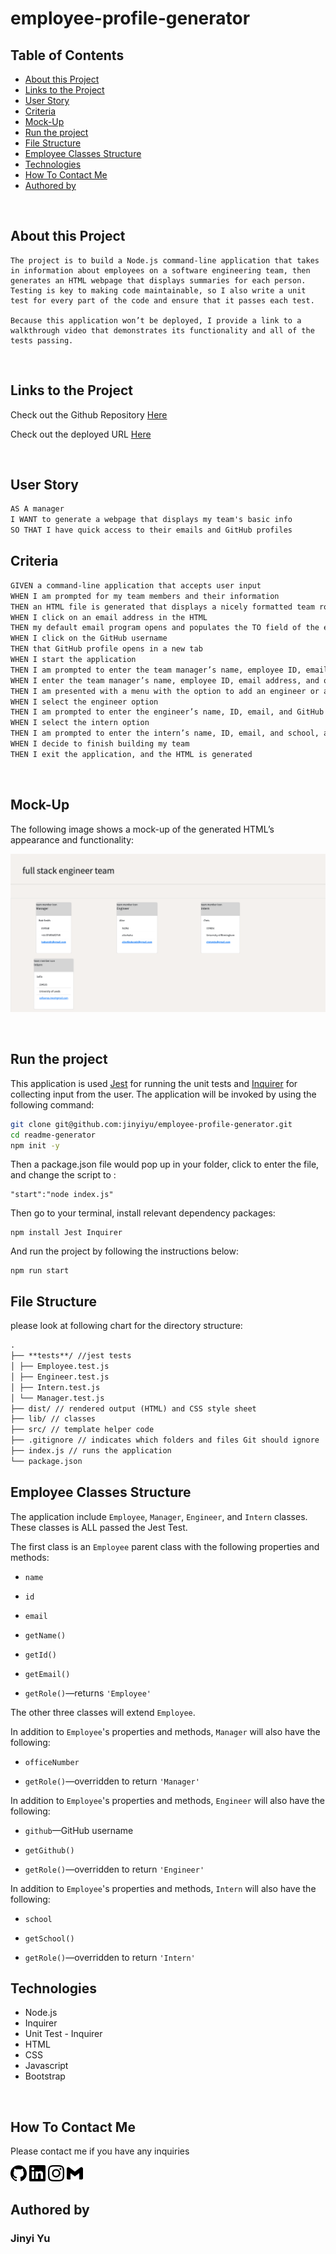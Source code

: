 # employee-profile-generator

## Table of Contents

- [About this Project](#about-this-project)
- [Links to the Project](#Links-to-the-Project)
- [User Story](#User-Story)
- [Criteria](#Criteria)
- [Mock-Up](#Mock-Up)
- [Run the project](#Run-the-project)
- [File Structure](#File-Structure)
- [Employee Classes Structure](#Employee-Classes-Structure)
- [Technologies](#Technologies)
- [How To Contact Me](#How-To-Contact-Me)
- [Authored by](#Authored-by)

<br>

## About this Project

```
The project is to build a Node.js command-line application that takes in information about employees on a software engineering team, then generates an HTML webpage that displays summaries for each person. Testing is key to making code maintainable, so I also write a unit test for every part of the code and ensure that it passes each test.

Because this application won’t be deployed, I provide a link to a walkthrough video that demonstrates its functionality and all of the tests passing.
```

<br>

## Links to the Project

Check out the Github Repository [Here](https://github.com/jinyiyu/employee-profile-generator/tree/main)

Check out the deployed URL [Here](https://jinyiyu.github.io/my-personal-protfolio/)

<br>

## User Story

```md
AS A manager
I WANT to generate a webpage that displays my team's basic info
SO THAT I have quick access to their emails and GitHub profiles
```

## Criteria

```md
GIVEN a command-line application that accepts user input
WHEN I am prompted for my team members and their information
THEN an HTML file is generated that displays a nicely formatted team roster based on user input
WHEN I click on an email address in the HTML
THEN my default email program opens and populates the TO field of the email with the address
WHEN I click on the GitHub username
THEN that GitHub profile opens in a new tab
WHEN I start the application
THEN I am prompted to enter the team manager’s name, employee ID, email address, and office number
WHEN I enter the team manager’s name, employee ID, email address, and office number
THEN I am presented with a menu with the option to add an engineer or an intern or to finish building my team
WHEN I select the engineer option
THEN I am prompted to enter the engineer’s name, ID, email, and GitHub username, and I am taken back to the menu
WHEN I select the intern option
THEN I am prompted to enter the intern’s name, ID, email, and school, and I am taken back to the menu
WHEN I decide to finish building my team
THEN I exit the application, and the HTML is generated
```

<br />

## Mock-Up

The following image shows a mock-up of the generated HTML’s appearance and functionality:

![HTML webpage titled “My Team” features boxes listing employee names, titles, and other key info.](./dist/assets/image/mockupHTML.png)

<br />

## Run the project

This application is used [Jest](https://www.npmjs.com/package/jest) for running the unit tests and [Inquirer](https://www.npmjs.com/package/inquirer) for collecting input from the user. The application will be invoked by using the following command:

```bash
git clone git@github.com:jinyiyu/employee-profile-generator.git
cd readme-generator
npm init -y
```

Then a package.json file would pop up in your folder, click to enter the file, and change the script to :

```
"start":"node index.js"
```

Then go to your terminal, install relevant dependency packages:

```
npm install Jest Inquirer
```

And run the project by following the instructions below:

```
npm run start
```

## File Structure

please look at following chart for the directory structure:

```md
.
├── **tests**/ //jest tests
│ ├── Employee.test.js
│ ├── Engineer.test.js
│ ├── Intern.test.js
│ └── Manager.test.js
├── dist/ // rendered output (HTML) and CSS style sheet  
├── lib/ // classes
├── src/ // template helper code
├── .gitignore // indicates which folders and files Git should ignore
├── index.js // runs the application
└── package.json
```

## Employee Classes Structure

The application include `Employee`, `Manager`, `Engineer`, and `Intern` classes. These classes is ALL passed the Jest Test.

The first class is an `Employee` parent class with the following properties and methods:

- `name`

- `id`

- `email`

- `getName()`

- `getId()`

- `getEmail()`

- `getRole()`&mdash;returns `'Employee'`

The other three classes will extend `Employee`.

In addition to `Employee`'s properties and methods, `Manager` will also have the following:

- `officeNumber`

- `getRole()`&mdash;overridden to return `'Manager'`

In addition to `Employee`'s properties and methods, `Engineer` will also have the following:

- `github`&mdash;GitHub username

- `getGithub()`

- `getRole()`&mdash;overridden to return `'Engineer'`

In addition to `Employee`'s properties and methods, `Intern` will also have the following:

- `school`

- `getSchool()`

- `getRole()`&mdash;overridden to return `'Intern'`

## Technologies

- Node.js
- Inquirer
- Unit Test - Inquirer
- HTML
- CSS
- Javascript
- Bootstrap

<br>

## How To Contact Me

Please contact me if you have any inquiries

[<img height="26" width="26" src="https://raw.githubusercontent.com/jinyiyu/jinyiyu/main/icon/github.svg" />](https://github.com/jinyiyu)
[<img height="26" width="26" src="https://raw.githubusercontent.com/jinyiyu/jinyiyu/main/icon/linkedIn.svg" />](https://www.linkedin.com/in/jinyiyu/)
[<img height="26" width="26" src="https://raw.githubusercontent.com/jinyiyu/jinyiyu/main/icon/instagram.svg" />](https://www.instagram.com/jinyiyu517/)
[<img height="26" width="26" src="https://raw.githubusercontent.com/jinyiyu/jinyiyu/main/icon/gmail.svg" />](mailto:yujinyiicxk@gmail.com)

## Authored by

### **Jinyi Yu**
